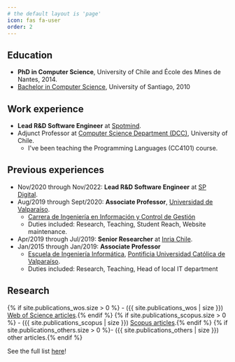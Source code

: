 ```yaml
---
# the default layout is 'page'
icon: fas fa-user
order: 2
---
```


## Education

- **PhD in Computer Science**, University of Chile and École des Mines de Nantes, 2014.
- [Bachelor in Computer Science](https://lcc.usach.cl/), University of Santiago, 2010

## Work experience

- **Lead R&D Software Engineer** at [Spotmind](https://www.spotmind.cl).
- Adjunct Professor at [Computer Science Department (DCC)](https://dcc.uchile.cl), University of Chile.
  - I've been teaching the Programming Languages (CC4101) course.

## Previous experiences

- Nov/2020 through Nov/2022: **Lead R&D Software Engineer** at [SP Digital](https://spdigital.cl).
- Aug/2019 through Sept/2020: **Associate Professor**, [Universidad de Valparaíso](https://www.uv.cl).
  - [Carrera de Ingeniería en Información y Control de Gestión](https://iicg.uv.cl)
  - Duties included: Research, Teaching, Student Reach, Website maintenance.
- Apr/2019 through Jul/2019: **Senior Researcher** at [Inria Chile](https://www.inria.cl).
- Jan/2015 through Jan/2019: **Associate Professor**
  - [Escuela de Ingeniería Informática](https://www.inf.ucv.cl), [Pontificia Universidad Católica de Valparaíso](https://www.pucv.cl).
  - Duties included: Research, Teaching, Head of local IT department

## Research

{% if site.publications_wos.size > 0 %} - ({{ site.publications_wos | size }}) [Web of Science articles](/publications#wos-publications).{% endif %}
{% if site.publications_scopus.size > 0 %} - ({{ site.publications_scopus | size }}) [Scopus articles](/publications#scopus-publications).{% endif %}
{% if site.publications_others.size > 0 %}-  ({{ site.publications_others | size }}) other articles.{% endif %}

See the full list [here](/publications)!
